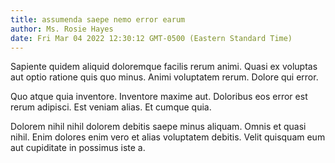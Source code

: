 ```yaml
---
title: assumenda saepe nemo error earum
author: Ms. Rosie Hayes
date: Fri Mar 04 2022 12:30:12 GMT-0500 (Eastern Standard Time)
---
```

Sapiente quidem aliquid doloremque facilis rerum animi. Quasi ex voluptas aut optio ratione quis quo minus. Animi voluptatem rerum. Dolore qui error.

 Quo atque quia inventore. Inventore maxime aut. Doloribus eos error est rerum adipisci. Est veniam alias. Et cumque quia.

 Dolorem nihil nihil dolorem debitis saepe minus aliquam. Omnis et quasi nihil. Enim dolores enim vero et alias voluptatem debitis. Velit quisquam eum aut cupiditate in possimus iste a.